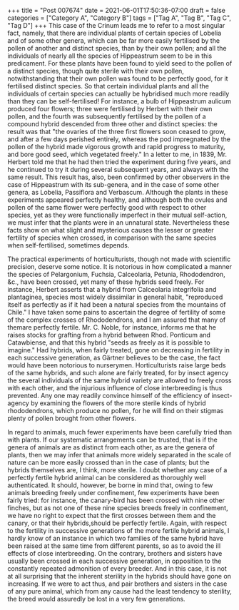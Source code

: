 +++
title = "Post 007674"
date = 2021-06-01T17:50:36-07:00
draft = false
categories = ["Category A", "Category B"]
tags = ["Tag A", "Tag B", "Tag C", "Tag D"]
+++
This case of the Crinum leads me to refer to a most singular fact, namely, that there are individual plants of certain species of Lobelia and of some other genera, which can be far more easily fertilised by the pollen of another and distinct species, than by their own pollen; and all the individuals of nearly all the species of Hippeastrum seem to be in this predicament. For these plants have been found to yield seed to the pollen of a distinct species, though quite sterile with their own pollen, notwithstanding that their own pollen was found to be perfectly good, for it fertilised distinct species. So that certain individual plants and all the individuals of certain species can actually be hybridised much more readily than they can be self-fertilised! For instance, a bulb of Hippeastrum aulicum produced four flowers; three were fertilised by Herbert with their own pollen, and the fourth was subsequently fertilised by the pollen of a compound hybrid descended from three other and distinct species: the result was that "the ovaries of the three first flowers soon ceased to grow, and after a few days perished entirely, whereas the pod impregnated by the pollen of the hybrid made vigorous growth and rapid progress to maturity, and bore good seed, which vegetated freely." In a letter to me, in 1839, Mr. Herbert told me that he had then tried the experiment during five years, and he continued to try it during several subsequent years, and always with the same result. This result has, also, been confirmed by other observers in the case of Hippeastrum with its sub-genera, and in the case of some other genera, as Lobelia, Passiflora and Verbascum. Although the plants in these experiments appeared perfectly healthy, and although both the ovules and pollen of the same flower were perfectly good with respect to other species, yet as they were functionally imperfect in their mutual self-action, we must infer that the plants were in an unnatural state. Nevertheless these facts show on what slight and mysterious causes the lesser or greater fertility of species when crossed, in comparison with the same species when self-fertilised, sometimes depends.

The practical experiments of horticulturists, though not made with scientific precision, deserve some notice. It is notorious in how complicated a manner the species of Pelargonium, Fuchsia, Calceolaria, Petunia, Rhododendron, &c., have been crossed, yet many of these hybrids seed freely. For instance, Herbert asserts that a hybrid from Calceolaria integrifolia and plantaginea, species most widely dissimilar in general habit, "reproduced itself as perfectly as if it had been a natural species from the mountains of Chile." I have taken some pains to ascertain the degree of fertility of some of the complex crosses of Rhododendrons, and I am assured that many of themare perfectly fertile. Mr. C. Noble, for instance, informs me that he raises stocks for grafting from a hybrid between Rhod. Ponticum and Catawbiense, and that this hybrid "seeds as freely as it is possible to imagine." Had hybrids, when fairly treated, gone on decreasing in fertility in each successive generation, as Gärtner believes to be the case, the fact would have been notorious to nurserymen. Horticulturists raise large beds of the same hybrids, and such alone are fairly treated, for by insect agency the several individuals of the same hybrid variety are allowed to freely cross with each other, and the injurious influence of close interbreeding is thus prevented. Any one may readily convince himself of the efficiency of insect-agency by examining the flowers of the more sterile kinds of hybrid rhododendrons, which produce no pollen, for he will find on their stigmas plenty of pollen brought from other flowers.

In regard to animals, much fewer experiments have been carefully tried than with plants. If our systematic arrangements can be trusted, that is if the genera of animals are as distinct from each other, as are the genera of plants, then we may infer that animals more widely separated in the scale of nature can be more easily crossed than in the case of plants; but the hybrids themselves are, I think, more sterile. I doubt whether any case of a perfectly fertile hybrid animal can be considered as thoroughly well authenticated. It should, however, be borne in mind that, owing to few animals breeding freely under confinement, few experiments have been fairly tried: for instance, the canary-bird has been crossed with nine other finches, but as not one of these nine species breeds freely in confinement, we have no right to expect that the first crosses between them and the canary, or that their hybrids,should be perfectly fertile. Again, with respect to the fertility in successive generations of the more fertile hybrid animals, I hardly know of an instance in which two families of the same hybrid have been raised at the same time from different parents, so as to avoid the ill effects of close interbreeding. On the contrary, brothers and sisters have usually been crossed in each successive generation, in opposition to the constantly repeated admonition of every breeder. And in this case, it is not at all surprising that the inherent sterility in the hybrids should have gone on increasing. If we were to act thus, and pair brothers and sisters in the case of any pure animal, which from any cause had the least tendency to sterility, the breed would assuredly be lost in a very few generations.
